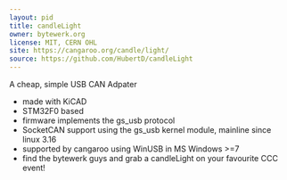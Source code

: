 ```yaml
---
layout: pid
title: candleLight
owner: bytewerk.org
license: MIT, CERN OHL
site: https://cangaroo.org/candle/light/
source: https://github.com/HubertD/candleLight
---
```

A cheap, simple USB CAN Adpater
* made with KiCAD
* STM32F0 based
* firmware implements the gs_usb protocol
* SocketCAN support using the gs_usb kernel module, mainline since linux 3.16
* supported by cangaroo using WinUSB in MS Windows >=7
* find the bytewerk guys and grab a candleLight on your favourite CCC event!

